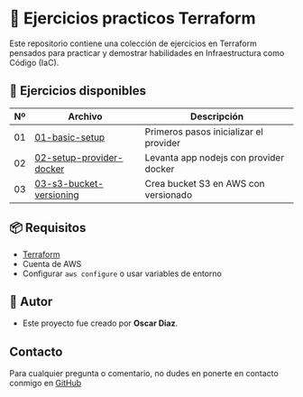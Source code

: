 # 📄 Ejercicios practicos Terraform

Este repositorio contiene una colección de ejercicios en Terraform pensados para practicar y demostrar habilidades en Infraestructura como Código (IaC).

## 📂 Ejercicios disponibles

| Nº | Archivo | Descripción |
|----|---------|-------------|
| 01 | [01-basic-setup](./01-basic-setup/) | Primeros pasos inicializar el provider
| 02 | [02-setup-provider-docker](./02-setup-provider-docker/) | Levanta app nodejs con provider docker
| 03 | [03-s3-bucket-versioning](./03-s3-bucket-versioning/) | Crea bucket S3 en AWS con versionado

## 📦 Requisitos

- [Terraform](https://www.terraform.io/)
- Cuenta de AWS
- Configurar `aws configure` o usar variables de entorno

## 🙌 Autor

- Este proyecto fue creado por **Oscar Diaz**.

## Contacto

Para cualquier pregunta o comentario, no dudes en ponerte en contacto conmigo en [GitHub](https://github.com/oscarock17)
